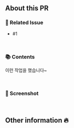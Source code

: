 <!--
  🙌 풀 리퀘스트 제목은 아래와 같이 해주세요!
      <종류>: <이슈 번호> <제목>
      ex: ✨ Feat: #167 예약 취소 구현
  ✔️ Optional, 담당자 (자신), 라벨 설정했는지 확인하세요
-->
## About this PR
### 🔖 Related Issue
<!-- 관련된 이슈 번호를 적어주세요. -->
- #1

<br>

### 📚 Contents
<!-- 이 PR에서 작업한 내용에 대해 알려주세요! -->

이런 작업을 했습니다~

<br>

### 📸 Screenshot
<!-- 
  뷰를 그린 경우 완성된 화면의 스크린샷을 같이 첨부해주세요.
  적절한 사이즈로 첨부하는 코드 👇
  <img width="300" alt="" src="이미지URL">  
-->

<br>

## Other information 🔥
<!-- 다른 리뷰어가 참고하면 좋을 내용을 알려주세요. 기타 참고사항이 있다면 작성해줍니다. -->


<br>

